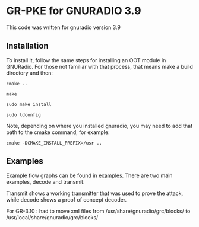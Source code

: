 # GR-PKE for GNURADIO 3.9

This code was written for gnuradio version 3.9

## Installation

To install it, follow the same steps for installing an OOT module in GNURadio.  For those not familiar with that process, that means make a build directory and then:

`cmake ..`

`make`

`sudo make install`

`sudo ldconfig`

Note, depending on where you installed gnuradio, you may need to add that path to the cmake command, for example:

`cmake -DCMAKE_INSTALL_PREFIX=/usr ..`

## Examples

Example flow graphs can be found in [examples](./gr-pke/examples/).  There are two main examples, decode and transmit.  

Transmit shows a working transmitter that was used to prove the attack, while decode shows a proof of concept decoder.  

For GR-3.10 : had to move xml files from /usr/share/gnuradio/grc/blocks/ to /usr/local/share/gnuradio/grc/blocks/
